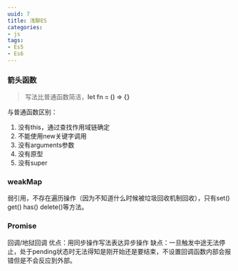 ```yaml
---
uuid: 7
title: 浅聊ES
categories:
- js
tags:
- Es5
- Es6
---
```

### 箭头函数
> 写法比普通函数简洁，**let fn = () => {}**

与普通函数区别：
1. 没有this，通过查找作用域链确定
2. 不能使用new关键字调用
3. 没有arguments参数
4. 没有原型
5. 没有super

### weakMap
弱引用，不存在遍历操作（因为不知道什么时候被垃圾回收机制回收），只有set() get() has() delete()等方法。

### Promise
回调/地狱回调
优点：用同步操作写法表达异步操作
缺点：一旦触发中途无法停止，处于pending状态时无法得知是刚开始还是要结束，不设置回调函数内部会报错但是不会反应到外部。















